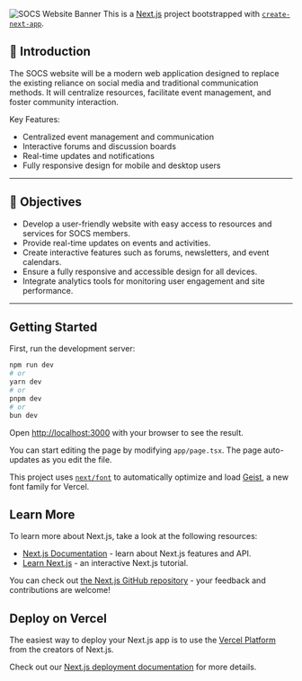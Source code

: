 ![SOCS Website Banner](https://via.placeholder.com/1200x400?text=SOCS+Website+Project) 
This is a [Next.js](https://nextjs.org) project bootstrapped with [`create-next-app`](https://nextjs.org/docs/app/api-reference/cli/create-next-app).

## 🌟 Introduction

The SOCS website will be a modern web application designed to replace the existing reliance on social media and traditional communication methods. It will centralize resources, facilitate event management, and foster community interaction.

Key Features:  
- Centralized event management and communication  
- Interactive forums and discussion boards  
- Real-time updates and notifications  
- Fully responsive design for mobile and desktop users  

---

## 🎯 Objectives

- Develop a user-friendly website with easy access to resources and services for SOCS members.  
- Provide real-time updates on events and activities.  
- Create interactive features such as forums, newsletters, and event calendars.  
- Ensure a fully responsive and accessible design for all devices.  
- Integrate analytics tools for monitoring user engagement and site performance.

---

## Getting Started

First, run the development server:

```bash
npm run dev
# or
yarn dev
# or
pnpm dev
# or
bun dev
```

Open [http://localhost:3000](http://localhost:3000) with your browser to see the result.

You can start editing the page by modifying `app/page.tsx`. The page auto-updates as you edit the file.

This project uses [`next/font`](https://nextjs.org/docs/app/building-your-application/optimizing/fonts) to automatically optimize and load [Geist](https://vercel.com/font), a new font family for Vercel.

## Learn More

To learn more about Next.js, take a look at the following resources:

- [Next.js Documentation](https://nextjs.org/docs) - learn about Next.js features and API.
- [Learn Next.js](https://nextjs.org/learn) - an interactive Next.js tutorial.

You can check out [the Next.js GitHub repository](https://github.com/vercel/next.js) - your feedback and contributions are welcome!

## Deploy on Vercel

The easiest way to deploy your Next.js app is to use the [Vercel Platform](https://vercel.com/new?utm_medium=default-template&filter=next.js&utm_source=create-next-app&utm_campaign=create-next-app-readme) from the creators of Next.js.

Check out our [Next.js deployment documentation](https://nextjs.org/docs/app/building-your-application/deploying) for more details.
